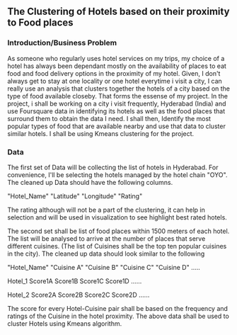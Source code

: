## The Clustering of Hotels based on their proximity to Food places
### Introduction/Business Problem
As someone who regularly uses hotel services on my trips, my choice of a hotel has always been dependant mostly on the availability of places to eat food and food delivery options in the proximity of my hotel. Given, I don't always get to stay at one locality or one hotel everytime i visit a city, I can really use an analysis that clusters together the hotels of a city based on the type of food available closeby. That forms the essense of my project. 
In the project, i shall be working on a city i visit frequently, Hyderabad (India) and use Foursquare data in identifying its hotels as well as the food places that surround them to obtain the data I need. I shall then, Identify the most popular types of food that are available nearby and use that data to cluster similar hotels. I shall be using Kmeans clustering for the project.
### Data
The first set of Data will be collecting the list of hotels in Hyderabad. For convenience, I'll be selecting the hotels managed by the hotel chain "OYO". The cleaned up Data should have the following columns. 

"Hotel_Name"  "Latitude"  "Longitude" "Rating"

The rating although will not be a part of the clustering, it can help in selection and will be used in visualization to see highlight best rated hotels.

The second set shall be list of food places within 1500 meters of each hotel. The list will be analysed to arrive at the number of places that serve different cuisines. (The list of Cuisines shall be the top ten popular cuisines in the city). The cleaned up data should look similar to the following

"Hotel_Name"     "Cuisine A"     "Cuisine B"     "Cuisine C"     "Cuisine D" .....

   Hotel_1         Score1A         Score1B         Score1C         Score1D  ......

   Hotel_2         Score2A         Score2B         Score2C         Score2D  ......
   
The score for every Hotel-Cuisine pair shall be based on the frequency and ratings of the Cuisine in the hotel proximity.
The above data shall be used to cluster Hotels using Kmeans algorithm.
